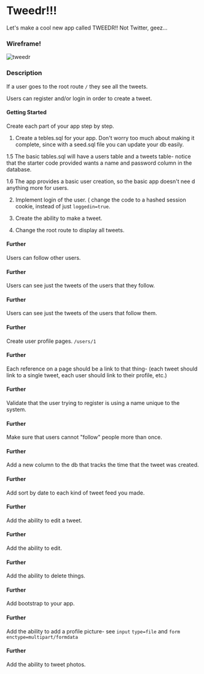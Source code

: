# Tweedr!!!

Let's make a cool new app called TWEEDR!! Not Twitter, geez...

### Wireframe!

![tweedr](https://git.generalassemb.ly/wdi-nyc-goat/LAB_Tweedr/raw/master/assets/tweedr.png)

### Description
If a user goes to the root route `/` they see all the tweets.

Users can register and/or login in order to create a tweet.

#### Getting Started
Create each part of your app step by step.

1. Create a tebles.sql for your app. Don't worry too much about making it complete, since with a seed.sql file you can update your db easily.

  1.5 The basic tables.sql will have a users table and a tweets table- notice that the starter code provided wants a name and password column in the database.

  1.6 The app provides a basic user creation, so the basic app doesn't nee d anything more for users.

2. Implement login of the user. ( change the code to a hashed session cookie, instead of just `loggedin=true`.

3. Create the ability to make a tweet.

4. Change the root route to display all tweets.


#### Further
Users can follow other users.

#### Further
Users can see just the tweets of the users that they follow.

#### Further
Users can see just the tweets of the users that follow them.

#### Further
Create user profile pages. `/users/1`

#### Further
Each reference on a page should be a link to that thing- (each tweet should link to a single tweet, each user should link to their profile, etc.)

#### Further
Validate that the user trying to register is using a name unique to the system.

#### Further
Make sure that users cannot "follow" people more than once.

#### Further
Add a new column to the db that tracks the time that the tweet was created.

#### Further
Add sort by date to each kind of tweet feed you made.

#### Further
Add the ability to edit a tweet.

#### Further
Add the ability to edit.

#### Further
Add the ability to delete things.

#### Further
Add bootstrap to your app.

#### Further
Add the ability to add a profile picture- see `input` `type=file` and `form` `enctype=multipart/formdata`

#### Further
Add the ability to tweet photos.

